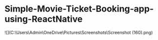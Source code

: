 # Simple-Movie-Ticket-Booking-app-using-ReactNative

![](C:\Users\Admin\OneDrive\Pictures\Screenshots\Screenshot (160).png)
